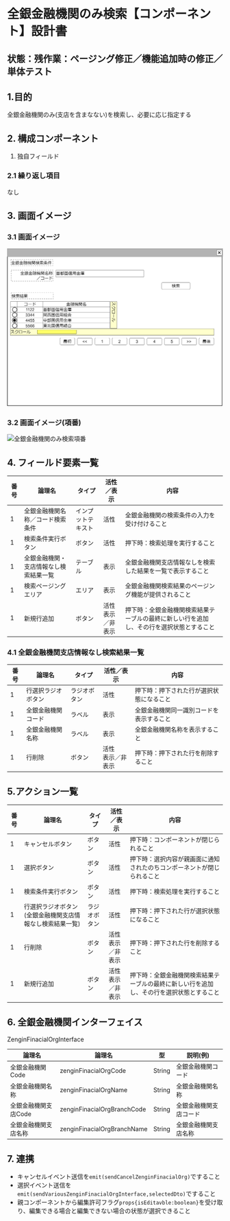 ﻿# 全銀金融機関のみ検索【コンポーネント】設計書

## 状態：残作業：ページング修正／機能追加時の修正／単体テスト

## 1.目的

全銀金融機関のみ(支店を含まなない)を検索し、必要に応じ指定する

## 2. 構成コンポーネント

1. 独自フィールド

### 2.1 繰り返し項目

なし

## 3. 画面イメージ

### 3.1 画面イメージ

![全銀金融機関のみ検索](image/全銀金融機関のみ検索.drawio.png)

### 3.2 画面イメージ(項番)

![全銀金融機関のみ検索項番](image/全銀金融機関のみ検索項番.drawio.png)

## 4. フィールド要素一覧

| 番号 |                 論理名                 |       タイプ       |      活性／表示      |                                           内容                                           |
| ---- | -------------------------------------- | ------------------ | -------------------- | ---------------------------------------------------------------------------------------- |
| 1    | 全銀金融機関名称／コード検索条件       | インプットテキスト | 活性                 | 全銀金融機関の検索条件の入力を受け付けること                                             |
| 1    | 検索条件実行ボタン                     | ボタン             | 活性                 | 押下時：検索処理を実行すること                                                           |
| 1    | 全銀金融機関・支店情報なし検索結果一覧 | テーブル           | 表示                 | 全銀金融機関支店情報なしを検索した結果を一覧で表示すること                               |
| 1    | 検索ページングエリア                   | エリア             | 表示                 | 全銀金融機関検索結果のページング機能が提供されること                                     |
| 1    | 新規行追加                             | ボタン             | 活性<br>表示／非表示 | 押下時：全銀金融機関検索結果テーブルの最終に新しい行を追加し、その行を選択状態とすること |

### 4.1 全銀金融機関支店情報なし検索結果一覧

| 番号 |       論理名       |    タイプ    |      活性／表示      |                   内容                   |
| ---- | ------------------ | ------------ | -------------------- | ---------------------------------------- |
| 1    | 行選択ラジオボタン | ラジオボタン | 活性                 | 押下時：押下された行が選択状態になること |
| 1    | 全銀金融機関コード | ラベル       | 表示                 | 全銀金融機関同一識別コードを表示すること |
| 1    | 全銀金融機関名称   | ラベル       | 表示                 | 全銀金融機関名称を表示すること           |
| 1    | 行削除             | ボタン       | 活性<br>表示／非表示 | 押下時：押下された行を削除すること       |

## 5.アクション一覧

| 番号 |                          論理名                          |    タイプ    |      活性／表示      |                                           内容                                           |
| ---- | -------------------------------------------------------- | ------------ | -------------------- | ---------------------------------------------------------------------------------------- |
| 1    | キャンセルボタン                                         | ボタン       | 活性                 | 押下時：コンポーネントが閉じられること                                                   |
| 1    | 選択ボタン                                               | ボタン       | 活性                 | 押下時：選択内容が親画面に通知されたのちコンポーネントが閉じられること                   |
| 1    | 検索条件実行ボタン                                       | ボタン       | 活性                 | 押下時：検索処理を実行すること                                                           |
| 1    | 行選択ラジオボタン(全銀金融機関支店情報なし検索結果一覧) | ラジオボタン | 活性                 | 押下時：押下された行が選択状態になること                                                 |
| 1    | 行削除                                                   | ボタン       | 活性<br>表示／非表示 | 押下時：押下された行を削除すること                                                       |
| 1    | 新規行追加                                               | ボタン       | 活性<br>表示／非表示 | 押下時：全銀金融機関検索結果テーブルの最終に新しい行を追加し、その行を選択状態とすること |

## 6. 全銀金融機関インターフェイス

ZenginFinacialOrgInterface

 |        論理名        |           論理名            |   型   |        説明(例)        |
 | -------------------- | --------------------------- | ------ | ---------------------- |
 | 全銀金融機関Code     | zenginFinacialOrgCode       | String | 全銀金融機関コード     |
 | 全銀金融機関名称     | zenginFinacialOrgName       | String | 全銀金融機関名称       |
 | 全銀金融機関支店Code | zenginFinacialOrgBranchCode | String | 全銀金融機関支店コード |
 | 全銀金融機関支店名称 | zenginFinacialOrgBranchName | String | 全銀金融機関支店名称   |

## 7. 連携

- キャンセルイベント送信を`emit(sendCancelZenginFinacialOrg)`ですること
- 選択イベント送信を`emit(sendVariousZenginFinacialOrgInterface,selectedDto)`ですること
- 親コンポーネントから編集許可フラグ`props{isEditavble:boolean}`を受け取り、編集できる場合と編集できない場合の状態が選択できること
